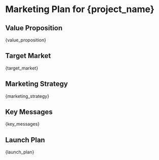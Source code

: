 # Marketing Plan for {project_name}

## Value Proposition
{value_proposition}

## Target Market
{target_market}

## Marketing Strategy
{marketing_strategy}

## Key Messages
{key_messages}

## Launch Plan
{launch_plan}